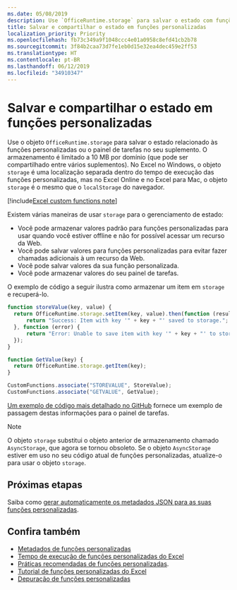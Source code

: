 ```yaml
---
ms.date: 05/08/2019
description: Use `OfficeRuntime.storage` para salvar o estado com funções personalizadas.
title: Salvar e compartilhar o estado em funções personalizadas
localization_priority: Priority
ms.openlocfilehash: fb73c349a9f1048ccc4e01a0958c8efd41cb2b78
ms.sourcegitcommit: 3f84b2caa73d7fe1eb0d15e32ea4dec459e2ff53
ms.translationtype: HT
ms.contentlocale: pt-BR
ms.lasthandoff: 06/12/2019
ms.locfileid: "34910347"
---
```

# <a name="save-and-share-state-in-custom-functions"></a>Salvar e compartilhar o estado em funções personalizadas

Use o objeto `OfficeRuntime.storage` para salvar o estado relacionado às funções personalizadas ou o painel de tarefas no seu suplemento. O armazenamento é limitado a 10 MB por domínio (que pode ser compartilhado entre vários suplementos). No Excel no Windows, o objeto `storage` é uma localização separada dentro do tempo de execução das funções personalizadas, mas no Excel Online e no Excel para Mac, o objeto `storage` é o mesmo que o `localStorage` do navegador.

[!include[Excel custom functions note](../includes/excel-custom-functions-note.md)]

Existem várias maneiras de usar `storage` para o gerenciamento de estado:

- Você pode armazenar valores padrão para funções personalizadas para usar quando você estiver offline e não for possível acessar um recurso da Web.
- Você pode salvar valores para funções personalizadas para evitar fazer chamadas adicionais à um recurso da Web.
- Você pode salvar valores da sua função personalizada.
- Você pode armazenar valores do seu painel de tarefas.

O exemplo de código a seguir ilustra como armazenar um item em `storage` e recuperá-lo.

```js
function storeValue(key, value) {
  return OfficeRuntime.storage.setItem(key, value).then(function (result) {
      return "Success: Item with key '" + key + "' saved to storage.";
  }, function (error) {
      return "Error: Unable to save item with key '" + key + "' to storage. " + error;
  });
}

function GetValue(key) {
  return OfficeRuntime.storage.getItem(key);
}

CustomFunctions.associate("STOREVALUE", StoreValue);
CustomFunctions.associate("GETVALUE", GetValue);
```

[Um exemplo de código mais detalhado no GitHub](https://github.com/OfficeDev/PnP-OfficeAddins/tree/master/Excel-custom-functions/AsyncStorage) fornece um exemplo de passagem destas informações para o painel de tarefas.

>[!NOTE]
> O objeto `storage` substitui o objeto anterior de armazenamento chamado `AsyncStorage`, que agora se tornou obsoleto. Se o objeto `AsyncStorage` estiver em uso no seu código atual de funções personalizadas, atualize-o para usar o objeto `storage`.

## <a name="next-steps"></a>Próximas etapas
Saiba como [gerar automaticamente os metadados JSON para as suas funções personalizadas](custom-functions-json-autogeneration.md). 

## <a name="see-also"></a>Confira também

* [Metadados de funções personalizadas](custom-functions-json.md)
* [Tempo de execução de funções personalizadas do Excel](custom-functions-runtime.md)
* [Práticas recomendadas de funções personalizadas](custom-functions-best-practices.md).
* [Tutorial de funções personalizadas do Excel](../tutorials/excel-tutorial-create-custom-functions.md)
* [Depuração de funções personalizadas](custom-functions-debugging.md)
